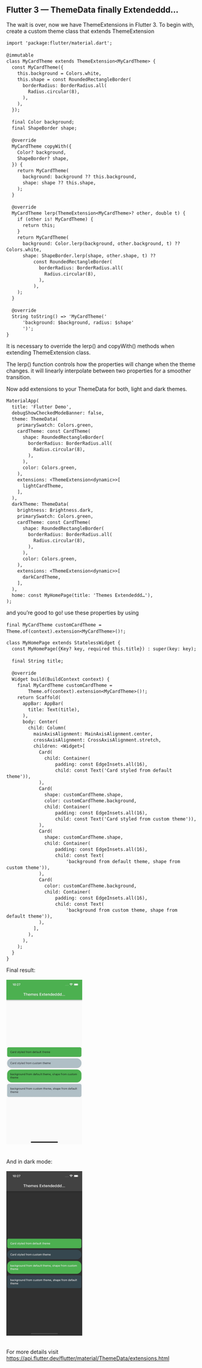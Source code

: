 ## Flutter 3 — ThemeData finally Extendeddd…
The wait is over, now we have ThemeExtensions in Flutter 3.
To begin with, create a custom theme class that extends ThemeExtension<YourClassName>
```
import 'package:flutter/material.dart';

@immutable
class MyCardTheme extends ThemeExtension<MyCardTheme> {
  const MyCardTheme({
    this.background = Colors.white,
    this.shape = const RoundedRectangleBorder(
      borderRadius: BorderRadius.all(
        Radius.circular(8),
      ),
    ),
  });

  final Color background;
  final ShapeBorder shape;

  @override
  MyCardTheme copyWith({
    Color? background,
    ShapeBorder? shape,
  }) {
    return MyCardTheme(
      background: background ?? this.background,
      shape: shape ?? this.shape,
    );
  }

  @override
  MyCardTheme lerp(ThemeExtension<MyCardTheme>? other, double t) {
    if (other is! MyCardTheme) {
      return this;
    }
    return MyCardTheme(
      background: Color.lerp(background, other.background, t) ?? Colors.white,
      shape: ShapeBorder.lerp(shape, other.shape, t) ??
          const RoundedRectangleBorder(
            borderRadius: BorderRadius.all(
              Radius.circular(8),
            ),
          ),
    );
  }

  @override
  String toString() => 'MyCardTheme('
      'background: $background, radius: $shape'
      ')';
}
```
It is necessary to override the lerp() and copyWith() methods when extending ThemeExtension class.

The lerp() function controls how the properties will change when the theme changes. it will linearly interpolate between two properties for a smoother transition.

Now add extensions to your ThemeData for both, light and dark themes.
```
MaterialApp(
  title: 'Flutter Demo',
  debugShowCheckedModeBanner: false,
  theme: ThemeData(
    primarySwatch: Colors.green,
    cardTheme: const CardTheme(
      shape: RoundedRectangleBorder(
        borderRadius: BorderRadius.all(
          Radius.circular(8),
        ),
      ),
      color: Colors.green,
    ),
    extensions: <ThemeExtension<dynamic>>[
      lightCardTheme,
    ],
  ),
  darkTheme: ThemeData(
    brightness: Brightness.dark,
    primarySwatch: Colors.green,
    cardTheme: const CardTheme(
      shape: RoundedRectangleBorder(
        borderRadius: BorderRadius.all(
          Radius.circular(8),
        ),
      ),
      color: Colors.green,
    ),
    extensions: <ThemeExtension<dynamic>>[
      darkCardTheme,
    ],
  ),
  home: const MyHomePage(title: 'Themes Extendeddd…'),
);
```
and you’re good to go!
use these properties by using

`final MyCardTheme customCardTheme =
Theme.of(context).extension<MyCardTheme>()!;`

```
class MyHomePage extends StatelessWidget {
  const MyHomePage({Key? key, required this.title}) : super(key: key);

  final String title;

  @override
  Widget build(BuildContext context) {
    final MyCardTheme customCardTheme =
        Theme.of(context).extension<MyCardTheme>()!;
    return Scaffold(
      appBar: AppBar(
        title: Text(title),
      ),
      body: Center(
        child: Column(
          mainAxisAlignment: MainAxisAlignment.center,
          crossAxisAlignment: CrossAxisAlignment.stretch,
          children: <Widget>[
            Card(
              child: Container(
                  padding: const EdgeInsets.all(16),
                  child: const Text('Card styled from default theme')),
            ),
            Card(
              shape: customCardTheme.shape,
              color: customCardTheme.background,
              child: Container(
                  padding: const EdgeInsets.all(16),
                  child: const Text('Card styled from custom theme')),
            ),
            Card(
              shape: customCardTheme.shape,
              child: Container(
                  padding: const EdgeInsets.all(16),
                  child: const Text(
                      'background from default theme, shape from custom theme')),
            ),
            Card(
              color: customCardTheme.background,
              child: Container(
                  padding: const EdgeInsets.all(16),
                  child: const Text(
                      'background from custom theme, shape from default theme')),
            ),
          ],
        ),
      ),
    );
  }
}
```
  
Final result:<br/><br/>
<img src="/screenshots/light_mode.jpeg"  width="200"/><br/><br/><br/>
And in dark mode:<br/><br/>
<img src="/screenshots/dark_mode.jpeg"  width="200"/><br/><br/>

For more details visit https://api.flutter.dev/flutter/material/ThemeData/extensions.html

